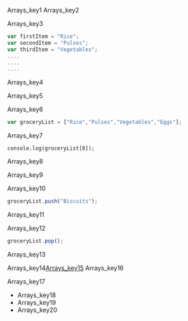 Arrays_key1
Arrays_key2


Arrays_key3


```javascript
var firstItem = "Rice";
var secondItem = "Pulses";
var thirdItem = "Vegetables";
....
....
....
```

Arrays_key4


Arrays_key5


Arrays_key6


```javascript
var groceryList = ["Rice","Pulses","Vegetables","Eggs"];
```

Arrays_key7


```
console.log(groceryList[0]);
```
Arrays_key8


Arrays_key9



Arrays_key10


```javascript
groceryList.push("Biscuits");
```
Arrays_key11


Arrays_key12
```javascript
groceryList.pop();
```

Arrays_key13



Arrays_key14[Arrays_key15](https://www.w3schools.com/js/js_array_methods.asp)
Arrays_key16

Arrays_key17


- Arrays_key18
- Arrays_key19
- Arrays_key20
